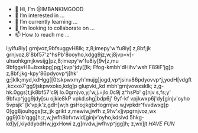 - 👋 Hi, I’m @IMBANKIMGOOD
- 👀 I’m interested in ...
- 🌱 I’m currently learning ...
- 💞️ I’m looking to collaborate on ...
- 📫 How to reach me ...

<!---
IMBANKIMGOOD/IMBANKIMGOOD is a ✨ special ✨ repository because its `README.md` (this file) appears on your GitHub profile.
You can click the Preview link to take a look at your changes.
--->
l;ylfu8iy[
grnjvoz,9bfsuggvH8lk;
z,8;imepy'w'fu8iy[
z,8bf;jk grnjvoz,8'8bf57'z^hsPb'8ooyho,kdgg9jz,w,j8jvp=v[-uhsohkgmjkwsijg]pz,8;imepy'w'fu8iy[9v[z,mu
9bfggvH8=bxskpg]pg;]kvp^jdy[[lk;
Ffog-kmbh'dHihv'wsh F89iF'jg]p
z,8bf;jkg-kpy'86pdyovp^j[hk'
g;]klk;myd,kdHgg[[0tskpwxmyh'mujg]jogd,vp^jsinv86pdyovvp^j,yodH[vdgft,kcxxo7'gg9jskpwxoko,kdg]p
glupvki,,kd mbh'grnjvowxsklk;
z,g-hk.0ggs]t;jk8bf57'c9j lo.0grnjvo,yj'w,j.=jlo.0c9j z^hsPb'
g[njv
s,fs;y'
9bfvp^jgg9jdy[su
ojkie8kP
vpkd.shg]bdp6j' 9yf-kf vpjkwxp6j'dy[ginjv'oyho 5vpsjk'
[k'vpjk'z,gdH[w;h gsHo;jkgtxHogrnjvo
w,jvpkdr^fvvdwxg]p
0[gg8jouhggs]tz,;jk
grikt z,mewiw,jwfh
z,9hv'x]jvpgrnjvoz,wx
gg9j0ib'qgg]h;z,w,jwfh8bfvtwid[ginjv'oyho,kdsivd
5hkg-kd]y[,kiyddyodHw,jgxHowi
z,g]nvdw,jwfhvp^jgg]h;
z,wx]jt
*HAVE FUN*
